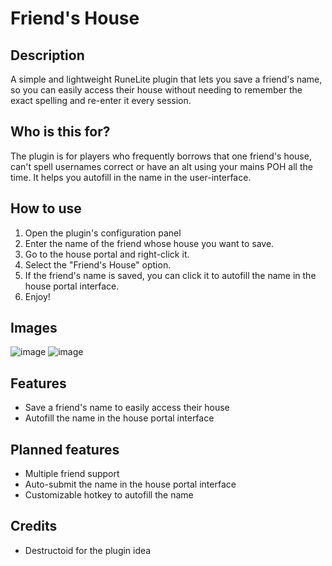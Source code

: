# Friend's House

## Description

A simple and lightweight RuneLite plugin that lets you save a friend's name, so you can easily access their house
without needing to remember the exact spelling and re-enter it every session.

## Who is this for?

The plugin is for players who frequently borrows that one friend's house, can't spell usernames correct or have an alt
using your mains POH all the time.
It helps you autofill in the name in the user-interface.

## How to use

1. Open the plugin's configuration panel
2. Enter the name of the friend whose house you want to save.
3. Go to the house portal and right-click it.
4. Select the "Friend's House" option.
5. If the friend's name is saved, you can click it to autofill the name in the house portal interface.
6. Enjoy!

## Images

![image](https://github.com/user-attachments/assets/1a566bfe-1130-4153-b12f-a51409e9f0bf)
![image](https://github.com/user-attachments/assets/c98292a6-cb47-46d4-ad54-f6e49ef507a9)

## Features

- Save a friend's name to easily access their house
- Autofill the name in the house portal interface

## Planned features

- Multiple friend support
- Auto-submit the name in the house portal interface
- Customizable hotkey to autofill the name

## Credits

- Destructoid for the plugin idea
